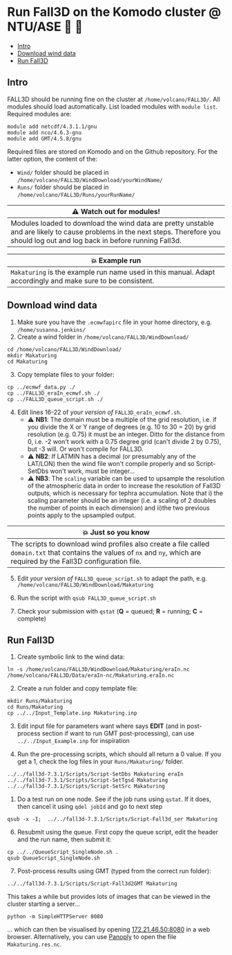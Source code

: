 # Run Fall3D on the Komodo cluster @ NTU/ASE :volcano: :tiger2:

  - [Intro](#intro)
  - [Download wind data](#download-wind-data)
  - [Run Fall3D](#run-fall3d)

## Intro
FALL3D should be running fine on the cluster at ```/home/volcano/FALL3D/```. All modules should load automatically. List loaded modules with ```module list```. Required modules are:

```
module add netcdf/4.3.1.1/gnu
module add nco/4.6.3-gnu
module add GMT/4.5.8/gnu
```

Required files are stored on Komodo and on the Github repository. For the latter option, the content of the:
- ```Wind/``` folder should be placed in ```/home/volcano/FALL3D/WindDownload/yourWindName/```
- ```Runs/``` folder should be placed in ```/home/volcano/FALL3D/Runs/yourRunName/```

|:warning: Watch out for modules! |
|---|
| Modules loaded to download the wind data are pretty unstable and are likely to cause problems in the next steps. Therefore you should log out and log back in before running Fall3d.| 


|:boom: Example run |
|---|
| ```Makaturing``` is the example run name used in this manual. Adapt accordingly and make sure to be consistent.| 


## Download wind data
1. Make sure you have the ```.ecmwfapirc``` file in your home directory, e.g. ```/home/susanna.jenkins/```
2. Create a wind folder in ```/home/volcano/FALL3D/WindDownload/```
```
cd /home/volcano/FALL3D/WindDownload/
mkdir Makaturing
cd Makaturing
```

3. Copy template files to your folder:

```
cp ../ecmwf_data.py ./
cp ../FALL3D_eraIn_ecmwf.sh ./
cp ../FALL3D_queue_script.sh ./
```

4. Edit lines 16-22 of *your version of* ```FALL3D_eraIn_ecmwf.sh```. 
    - :warning: **NB1**: The domain must be a multiple of the grid resolution, i.e. if you divide the X or Y range of degrees (e.g. 10 to 30 = 20) by grid resolution (e.g. 0.75) it must be an integer. Ditto for the distance from 0, i.e. -2 won't work with a 0.75 degree grid (can't divide 2 by 0.75), but -3 will. Or won't compile for FALL3D. 
    - :warning: **NB2**: If LATMIN has a decimal (or presumably any of the LAT/LON) then the wind file won't compile properly and so Script-SetDbs won't work, must be integer...
    - :warning: **NB3**: The ```scaling``` variable can be used to upsample the resolution of the atmospheric data in order to increase the resolution of Fall3D outputs, which is necessary for tephra accumulation. Note that i) the scaling parameter should be an integer (i.e. a scaling of 2 doubles the number of points in each dimension) and ii)the two previous points apply to the upsampled output.

|:boom: Just so you know |
|---|
| The scripts to download wind profiles also create a file called ```domain.txt``` that contains the values of ```nx``` and ```ny```, which are required by the Fall3D configuration file.| 


5. Edit *your version of* ```FALL3D_queue_script.sh``` to adapt the path, e.g. ```/home/volcano/FALL3D/WindDownload/Makaturing```

6. Run the script with ```qsub FALL3D_queue_script.sh```
7. Check your submission with ```qstat``` (**Q** = queued; **R** = running; **C** = complete)



## Run Fall3D

1. Create symbolic link to the wind data:

```
ln -s /home/volcano/FALL3D/WindDownload/Makaturing/eraIn.nc /home/volcano/FALL3D/Data/eraIn-nc/Makaturing.eraIn.nc
```

2. Create a run folder and copy template file:
```
mkdir Runs/Makaturing 
cd Runs/Makaturing
cp ../../Input_Template.inp Makaturing.inp
```

3. Edit input file for parameters want where says **EDIT** (and in post-process section if want to run GMT post-processing), can use ```../../Input_Example.inp``` for inspiration 

4. Run the pre-processing scripts, which should all return a 0 value. If you get a 1, check the log files in your ```Runs/Makaturing/``` folder.
```
../../fall3d-7.3.1/Scripts/Script-SetDbs Makaturing eraIn
../../fall3d-7.3.1/Scripts/Script-SetTgsd Makaturing
../../fall3d-7.3.1/Scripts/Script-SetSrc Makaturing
```

1. Do a test run on one node. See if the job runs using ```qstat```. If it does, then cancel it using ```qdel jobId``` and go to next step
```
qsub -x -I;  ../../fall3d-7.3.1/Scripts/Script-Fall3d_ser Makaturing
```
6. Resubmit using the queue. First copy the queue script, edit the header and the run name, then submit it: 
```
cp ../../QueueScript_SingleNode.sh . 
qsub QueueScript_SingleNode.sh
```
7.  Post-process results using GMT (typed from the correct run folder): 
```
../../fall3d-7.3.1/Scripts/Script-Fall3d2GMT Makaturing
```  
This takes a while but provides lots of images that can be viewed in the cluster starting a server...
```
python -m SimpleHTTPServer 8080
```
... which can then be visualised by opening [172.21.46.50:8080](172.21.46.50:8080) in a web browser. Alternatively, you can use [Panoply](https://www.giss.nasa.gov/tools/panoply/download/) to open the file ```Makaturing.res.nc```.

